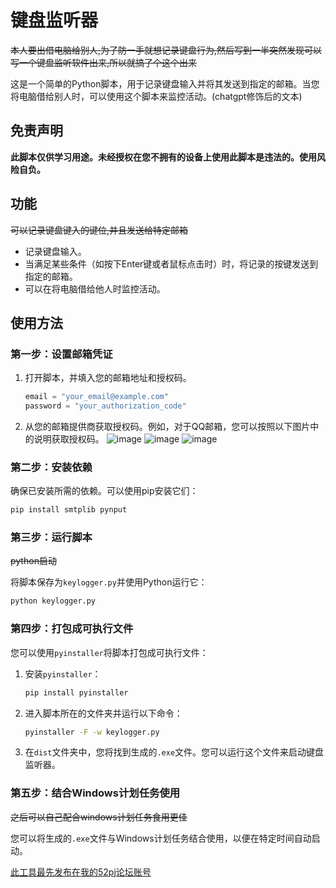 
# 键盘监听器
~~本人要出借电脑给别人,为了防一手就想记录键盘行为,然后写到一半突然发现可以写一个键盘监听软件出来,所以就搞了个这个出来~~

这是一个简单的Python脚本，用于记录键盘输入并将其发送到指定的邮箱。当您将电脑借给别人时，可以使用这个脚本来监控活动。(chatgpt修饰后的文本)

## 免责声明
**此脚本仅供学习用途。未经授权在您不拥有的设备上使用此脚本是违法的。使用风险自负。**

## 功能
~~可以记录键盘键入的键位,并且发送给特定邮箱~~

- 记录键盘输入。
- 当满足某些条件（如按下Enter键或者鼠标点击时）时，将记录的按键发送到指定的邮箱。
- 可以在将电脑借给他人时监控活动。

## 使用方法

### 第一步：设置邮箱凭证

1. 打开脚本，并填入您的邮箱地址和授权码。

   ```python
   email = "your_email@example.com"
   password = "your_authorization_code"
   ```

2. 从您的邮箱提供商获取授权码。例如，对于QQ邮箱，您可以按照以下图片中的说明获取授权码。
![image](https://github.com/whoamizx/keylogger/assets/108825705/378e32ac-6c7a-4a8f-b102-93b5b356977b)
![image](https://github.com/whoamizx/keylogger/assets/108825705/68197837-8895-46f3-b81e-df01320f7af9)
![image](https://github.com/whoamizx/keylogger/assets/108825705/d0c1afc5-d336-4bea-bb82-03473265898c)


### 第二步：安装依赖

确保已安装所需的依赖。可以使用pip安装它们：

```bash
pip install smtplib pynput
```

### 第三步：运行脚本
~~python启动~~

将脚本保存为`keylogger.py`并使用Python运行它：

```bash
python keylogger.py
```

### 第四步：打包成可执行文件

您可以使用`pyinstaller`将脚本打包成可执行文件：

1. 安装`pyinstaller`：

   ```bash
   pip install pyinstaller
   ```

2. 进入脚本所在的文件夹并运行以下命令：

   ```bash
   pyinstaller -F -w keylogger.py
   ```

3. 在`dist`文件夹中，您将找到生成的`.exe`文件。您可以运行这个文件来启动键盘监听器。

### 第五步：结合Windows计划任务使用

~~之后可以自己配合windows计划任务食用更佳~~

您可以将生成的`.exe`文件与Windows计划任务结合使用，以便在特定时间自动启动。


[此工具最先发布在我的52pj论坛账号](https://www.52pojie.cn/forum.php?mod=viewthread&tid=1893796)
